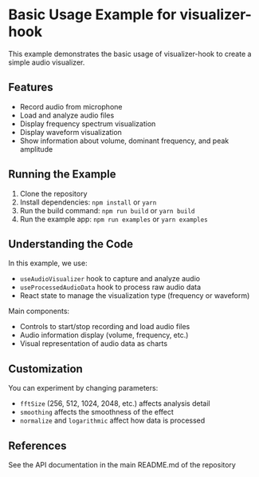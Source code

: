# Basic Usage Example for visualizer-hook

This example demonstrates the basic usage of visualizer-hook to create a simple audio visualizer.

## Features

- Record audio from microphone
- Load and analyze audio files
- Display frequency spectrum visualization
- Display waveform visualization
- Show information about volume, dominant frequency, and peak amplitude

## Running the Example

1. Clone the repository
2. Install dependencies: `npm install` or `yarn`
3. Run the build command: `npm run build` or `yarn build`
4. Run the example app: `npm run examples` or `yarn examples`

## Understanding the Code

In this example, we use:

- `useAudioVisualizer` hook to capture and analyze audio
- `useProcessedAudioData` hook to process raw audio data
- React state to manage the visualization type (frequency or waveform)

Main components:

- Controls to start/stop recording and load audio files
- Audio information display (volume, frequency, etc.)
- Visual representation of audio data as charts

## Customization

You can experiment by changing parameters:

- `fftSize` (256, 512, 1024, 2048, etc.) affects analysis detail
- `smoothing` affects the smoothness of the effect
- `normalize` and `logarithmic` affect how data is processed

## References

See the API documentation in the main README.md of the repository
